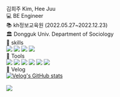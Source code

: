 김희주 Kim, Hee Juu <br>
💻 BE Engineer<br>
📚 kh정보교육원 (2022.05.27~2022.12.23) <br>
🏛 Dongguk Univ.  Department of Sociology <br>
📌 skills<br>
<img src="https://img.shields.io/badge/Java-20C997?style=flat-square6&color=FD3A5C"/>
<img src="https://img.shields.io/badge/JavaScript-6DB33F?style=flat-square6&logo=JavaScript&color=F7DF1E"/>
<img src="https://img.shields.io/badge/CSS3-1572B6?style=flat-square6&logo=CSS3&color=1572B6"/>
<img src="https://img.shields.io/badge/HTML5-E34F26?style=flat-square&logo=HTML5&logoColor=FFFFFF"/> <br>
📌 Tools<br>
<img src="https://img.shields.io/badge/Spring-6DB33F?style=flat-square6&logo=Spring&color=6DB33F"/>
<img src="https://img.shields.io/badge/Oracle-F80000?style=flat-square6&logo=Oracle&color=F80000"/>
<img src="https://img.shields.io/badge/MySQL-4479A1?style=flat-square6&logo=MySQL&color=4479A1"/>
<img src="https://img.shields.io/badge/PostgreSQL-4169E1?style=flat-square6&logo=PostgreSQL&color=4169E1"/>
<img src="https://img.shields.io/badge/Eclipse IDE-2C2255?style=flat-square6&logo=Eclipse IDE&color=2C2255"/>
<img src="https://img.shields.io/badge/GitHub-181717?style=flat-square6&logo=GitHub&color=181717"/><br>
📌 Velog<br>
[![Velog's GitHub stats](https://velog-readme-stats.vercel.app/api?name=gpfl5202)](https://velog.io/@gpfl5202) <br><br>
 <a href="https://hits.seeyoufarm.com"><img src="https://hits.seeyoufarm.com/api/count/incr/badge.svg?url=https%3A%2F%2Fgithub.com%2Fheejuu321&count_bg=%23090908&title_bg=%23555555&icon=github.svg&icon_color=%23E7E7E7&title=hits&edge_flat=false"/>






<!--  
 <a href="https://velog.io/@gpfl5202/series" target="_blank"><img src="https://img.shields.io/badge/Velog-20C997?style=flat-square&logo=Velog&logoColor=FFFFFF"/></a> <br>
[![Velog's GitHub stats](https://velog-readme-stats.vercel.app/api?name=gpfl5202)]((https://velog.io/@gpfl5202))  


<img src="https://github-readme-stats.vercel.app/api/top-langs/?username=heejuu321&layout=compact&theme=cobalt"/>

 <a href="https://hits.seeyoufarm.com"><img src="https://hits.seeyoufarm.com/api/count/incr/badge.svg?url=https%3A%2F%2Fgithub.com%2Fheejuu321&count_bg=%23090908&title_bg=%23555555&icon=github.svg&icon_color=%23E7E7E7&title=hits&edge_flat=false"/>
  
    
<!--📈 GitHub stats 📈 

![Anurag's GitHub stats](https://github-readme-stats.vercel.app/api?username=heejuu321&show_icons=true&theme=gotham) -->
